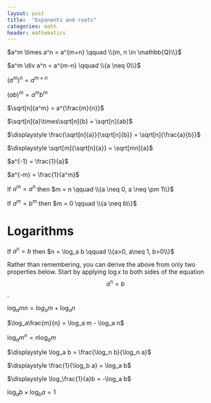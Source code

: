 ```yaml
---
layout: post
title:  "Exponents and roots"
categories: math
header: mathematics
---
```


$a^m \times a^n = a^{m+n} \qquad \\{m, n \in \mathbb{Q}\\}$

$a^m \div a^n = a^{m-n} \qquad \\{a \neq 0\\}$

$(a^m)^n = a^{m \times n}$

$(ab)^m = a^mb^m$

$\sqrt[n]{a^m} = a^{\frac{m}{n}}$

$\sqrt[n]{a}\times\sqrt[n]{b} = \sqrt[n]{ab}$

$\displaystyle \frac{\sqrt[n]{a}}{\sqrt[n]{b}} = \sqrt[n]{\frac{a}{b}}$

$\displaystyle \sqrt[m]{\sqrt[n]{a}} = \sqrt[mn]{a}$

$a^{-1} = \frac{1}{a}$

$a^{-m} = \frac{1}{a^m}$

If $a^m = a^n$ then $m = n \qquad \\{a \neq 0, a \neq \pm 1\\}$

If $a^m = b^m$ then $m = 0 \qquad \\{a \neq b\\}$

# Logarithms

If $a^n = b$ then $n = \log_a b \qquad \\{a>0, a\neq 1, b>0\\}$

Rather than remembering, you can derive the above from only two properties below. Start by applying $\log{x}$ to both sides of the equation $$a^n = b$$.

$\log_a mn = log_a m + \log_a n$

$\log_a\frac{m}{n} = \log_a m - \log_a n$

$\log_a m^n = n\log_a m$

$\displaystyle \log_a b = \frac{\log_n b}{\log_n a}$

$\displaystyle \frac{1}{\log_b a} = \log_a b$

$\displaystyle \log_\frac{1}{a}b = -\log_a b$

$\log_a b \times \log_b a = 1$
